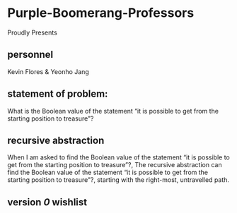 # Purple-Boomerang-Professors

Proudly Presents 

## personnel
Kevin Flores & Yeonho Jang
## statement of problem:
What is the Boolean value of the statement “it is possible to get from the starting position to treasure”?

## recursive abstraction
When I am asked to find the Boolean value of the statement
“it is possible to get from the starting position to treasure”?,
The recursive abstraction can find the Boolean value of the statement
“it is possible to get from the starting position to treasure”?,
starting with the right-most, untravelled path.

## version *0* wishlist
